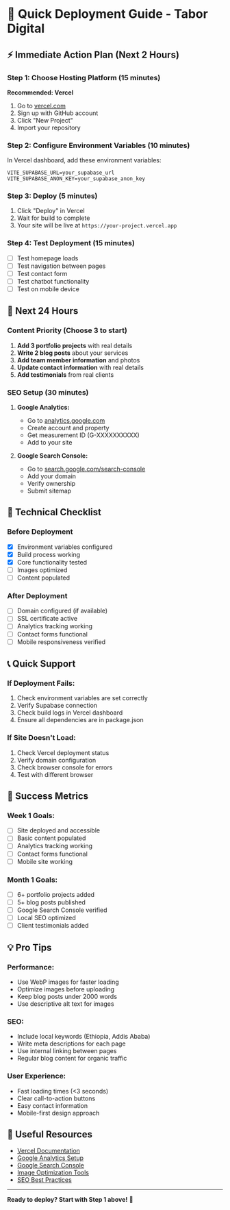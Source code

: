 # 🚀 Quick Deployment Guide - Tabor Digital

## ⚡ Immediate Action Plan (Next 2 Hours)

### Step 1: Choose Hosting Platform (15 minutes)
**Recommended: Vercel**
1. Go to [vercel.com](https://vercel.com)
2. Sign up with GitHub account
3. Click "New Project"
4. Import your repository

### Step 2: Configure Environment Variables (10 minutes)
In Vercel dashboard, add these environment variables:
```
VITE_SUPABASE_URL=your_supabase_url
VITE_SUPABASE_ANON_KEY=your_supabase_anon_key
```

### Step 3: Deploy (5 minutes)
1. Click "Deploy" in Vercel
2. Wait for build to complete
3. Your site will be live at `https://your-project.vercel.app`

### Step 4: Test Deployment (15 minutes)
- [ ] Test homepage loads
- [ ] Test navigation between pages
- [ ] Test contact form
- [ ] Test chatbot functionality
- [ ] Test on mobile device

## 🎯 Next 24 Hours

### Content Priority (Choose 3 to start)
1. **Add 3 portfolio projects** with real details
2. **Write 2 blog posts** about your services
3. **Add team member information** and photos
4. **Update contact information** with real details
5. **Add testimonials** from real clients

### SEO Setup (30 minutes)
1. **Google Analytics:**
   - Go to [analytics.google.com](https://analytics.google.com)
   - Create account and property
   - Get measurement ID (G-XXXXXXXXXX)
   - Add to your site

2. **Google Search Console:**
   - Go to [search.google.com/search-console](https://search.google.com/search-console)
   - Add your domain
   - Verify ownership
   - Submit sitemap

## 🔧 Technical Checklist

### Before Deployment
- [x] Environment variables configured
- [x] Build process working
- [x] Core functionality tested
- [ ] Images optimized
- [ ] Content populated

### After Deployment
- [ ] Domain configured (if available)
- [ ] SSL certificate active
- [ ] Analytics tracking working
- [ ] Contact forms functional
- [ ] Mobile responsiveness verified

## 📞 Quick Support

### If Deployment Fails:
1. Check environment variables are set correctly
2. Verify Supabase connection
3. Check build logs in Vercel dashboard
4. Ensure all dependencies are in package.json

### If Site Doesn't Load:
1. Check Vercel deployment status
2. Verify domain configuration
3. Check browser console for errors
4. Test with different browser

## 🎉 Success Metrics

### Week 1 Goals:
- [ ] Site deployed and accessible
- [ ] Basic content populated
- [ ] Analytics tracking working
- [ ] Contact forms functional
- [ ] Mobile site working

### Month 1 Goals:
- [ ] 6+ portfolio projects added
- [ ] 5+ blog posts published
- [ ] Google Search Console verified
- [ ] Local SEO optimized
- [ ] Client testimonials added

## 💡 Pro Tips

### Performance:
- Use WebP images for faster loading
- Optimize images before uploading
- Keep blog posts under 2000 words
- Use descriptive alt text for images

### SEO:
- Include local keywords (Ethiopia, Addis Ababa)
- Write meta descriptions for each page
- Use internal linking between pages
- Regular blog content for organic traffic

### User Experience:
- Fast loading times (<3 seconds)
- Clear call-to-action buttons
- Easy contact information
- Mobile-first design approach

## 🔗 Useful Resources

- [Vercel Documentation](https://vercel.com/docs)
- [Google Analytics Setup](https://support.google.com/analytics/answer/10089681)
- [Google Search Console](https://support.google.com/webmasters/answer/9128668)
- [Image Optimization Tools](https://squoosh.app/)
- [SEO Best Practices](https://developers.google.com/search/docs)

---

**Ready to deploy? Start with Step 1 above!** 🚀 